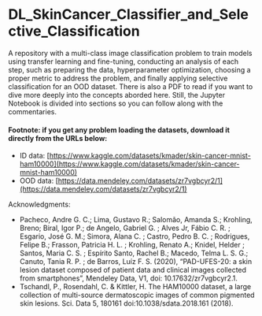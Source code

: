 # DL_SkinCancer_Classifier_and_Selective_Classification
A repository with a multi-class image classification problem to train models using transfer learning and fine-tuning, conducting an analysis of each step, such as preparing the data, hyperparameter optimization, choosing a proper metric to address the problem, and finally applying selective classification for an OOD dataset. There is also a PDF to read if you want to dive more deeply into the concepts aborded here. Still, the Jupyter Notebook is divided into sections so you can follow along with the commentaries.

#### Footnote: if you get any problem loading the datasets, download it directly from the URLs below: 
- ID data: [https://www.kaggle.com/datasets/kmader/skin-cancer-mnist-ham10000](https://www.kaggle.com/datasets/kmader/skin-cancer-mnist-ham10000)
- OOD data: [https://data.mendeley.com/datasets/zr7vgbcyr2/1](https://data.mendeley.com/datasets/zr7vgbcyr2/1)

Acknowledgments: 
- Pacheco, Andre G. C.; Lima, Gustavo R.; Salomão, Amanda S.; Krohling, Breno; Biral, Igor P.; de Angelo, Gabriel G. ; Alves Jr, Fábio  C. R. ; Esgario, José G. M.; Simora, Alana C. ; Castro, Pedro B. C. ; Rodrigues, Felipe B.; Frasson, Patricia H. L. ; Krohling, Renato A.; Knidel, Helder ; Santos, Maria C. S. ; Espírito Santo, Rachel B.; Macedo, Telma L. S. G.; Canuto, Tania R. P. ; de Barros, Luíz F. S. (2020), “PAD-UFES-20: a skin lesion dataset composed of patient data and clinical images collected from smartphones”, Mendeley Data, V1, doi: 10.17632/zr7vgbcyr2.1.
- Tschandl, P., Rosendahl, C. & Kittler, H. The HAM10000 dataset, a large collection of multi-source dermatoscopic images of common pigmented skin lesions. Sci. Data 5, 180161 doi:10.1038/sdata.2018.161 (2018).


